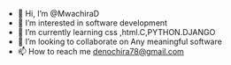 - 👋 Hi, I’m @MwachiraD
- 👀 I’m interested in software development
- 🌱 I’m currently learning css ,html.C,PYTHON.DJANGO
- 💞️ I’m looking to collaborate on Any meaningful software
- 📫 How to reach me denochira78@gmail.com

<!---
MwachiraD/MwachiraD is a ✨ special ✨ repository because its `README.md` (this file) appears on your GitHub profile.
You can click the Preview link to take a look at your changes.
--->
